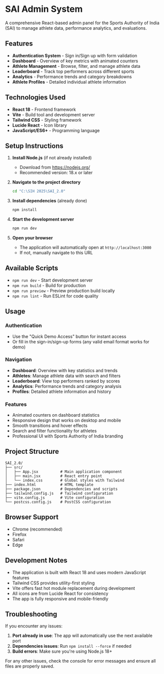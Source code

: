 # SAI Admin System

A comprehensive React-based admin panel for the Sports Authority of India (SAI) to manage athlete data, performance analytics, and evaluations.

## Features

- **Authentication System** - Sign in/Sign up with form validation
- **Dashboard** - Overview of key metrics with animated counters
- **Athlete Management** - Browse, filter, and manage athlete data
- **Leaderboard** - Track top performers across different sports
- **Analytics** - Performance trends and category breakdowns
- **Athlete Profiles** - Detailed individual athlete information

## Technologies Used

- **React 18** - Frontend framework
- **Vite** - Build tool and development server
- **Tailwind CSS** - Styling framework
- **Lucide React** - Icon library
- **JavaScript/ES6+** - Programming language

## Setup Instructions

1. **Install Node.js** (if not already installed)
   - Download from https://nodejs.org/
   - Recommended version: 18.x or later

2. **Navigate to the project directory**
   ```bash
   cd "C:\SIH 2025\SAI_2.0"
   ```

3. **Install dependencies** (already done)
   ```bash
   npm install
   ```

4. **Start the development server**
   ```bash
   npm run dev
   ```

5. **Open your browser**
   - The application will automatically open at `http://localhost:3000`
   - If not, manually navigate to this URL

## Available Scripts

- `npm run dev` - Start development server
- `npm run build` - Build for production
- `npm run preview` - Preview production build locally
- `npm run lint` - Run ESLint for code quality

## Usage

### Authentication
- Use the "Quick Demo Access" button for instant access
- Or fill in the sign-in/sign-up forms (any valid email format works for demo)

### Navigation
- **Dashboard**: Overview with key statistics and trends
- **Athletes**: Manage athlete data with search and filters
- **Leaderboard**: View top performers ranked by scores
- **Analytics**: Performance trends and category analysis
- **Profiles**: Detailed athlete information and history

### Features
- Animated counters on dashboard statistics
- Responsive design that works on desktop and mobile
- Smooth transitions and hover effects
- Search and filter functionality for athletes
- Professional UI with Sports Authority of India branding

## Project Structure

```
SAI_2.0/
├── src/
│   ├── App.jsx          # Main application component
│   ├── main.jsx         # React entry point
│   └── index.css        # Global styles with Tailwind
├── index.html           # HTML template
├── package.json         # Dependencies and scripts
├── tailwind.config.js   # Tailwind configuration
├── vite.config.js       # Vite configuration
└── postcss.config.js    # PostCSS configuration
```

## Browser Support

- Chrome (recommended)
- Firefox
- Safari
- Edge

## Development Notes

- The application is built with React 18 and uses modern JavaScript features
- Tailwind CSS provides utility-first styling
- Vite offers fast hot module replacement during development
- All icons are from Lucide React for consistency
- The app is fully responsive and mobile-friendly

## Troubleshooting

If you encounter any issues:

1. **Port already in use**: The app will automatically use the next available port
2. **Dependencies issues**: Run `npm install --force` if needed
3. **Build errors**: Make sure you're using Node.js 18+ 

For any other issues, check the console for error messages and ensure all files are properly saved.